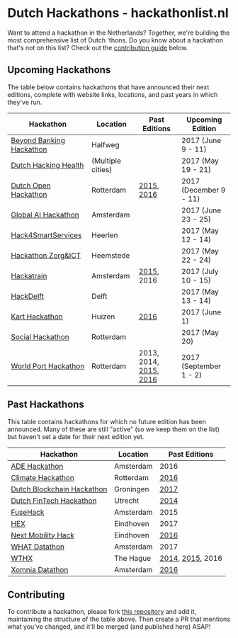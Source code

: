 # Dutch Hackathons - hackathonlist.nl

Want to attend a hackathon in the Netherlands? Together, we're building the most comprehensive list of Dutch 'thons. Do you know about a hackathon that's not on this list? Check out the [contribution guide](#contributing) below.

## Upcoming Hackathons

The table below contains hackathons that have announced their next editions, complete with website links, locations, and past years in which they've run.

| Hackathon | Location | Past Editions | Upcoming Edition |
|---|---|---|---|
| [Beyond Banking Hackathon](https://beyondbanking.nl/hackathon) | Halfweg | | 2017 (June 9 - 11) |
| [Dutch Hacking Health](http://dutchhackinghealth.nl/) | (Multiple cities) | | 2017 (May 19 - 21) |
| [Dutch Open Hackathon](https://dutchopenhackathon.com) | Rotterdam | [2015](https://dutchopenhackathon.com/winners-2015), [2016](https://dutchopenhackathon.com/winners-2016) | 2017 (December 9 - 11) |
| [Global AI Hackathon](http://ai.hackathon.com/) | Amsterdam | | 2017 (June 23 - 25) |
| [Hack4SmartServices](http://hack4smartservices.com/) | Heerlen | | 2017 (May 12 - 14) |
| [Hackathon Zorg&ICT](https://www.eventbrite.nl/e/tickets-hackathon-zorgict-zorg-op-afstand-33118425101) | Heemstede | | 2017 (May 22 - 24) |
| [Hackatrain](http://hackatrain.nl/) | Amsterdam | [2015](http://nieuws.ns.nl/winnaar-van-1e-hackatrain-ns-op-maat-app/), 2016 | 2017 (July 10 - 15) |
| [HackDelft](http://hackdelft.com) | Delft | | 2017 (May 13 - 14) |
| [Kart Hackathon](https://www.eventbrite.nl/e/tickets-kart-hackathon-chicks-in-it-33389342422) | Huizen | [2016](https://vimeo.com/197173683) | 2017 (June 1) |
| [Social Hackathon](http://socialhackathon.nl) | Rotterdam | | 2017 (May 20) |
| [World Port Hackathon](http://worldporthackathon.com/) | Rotterdam | 2013, 2014, [2015](http://www.worldporthackathon.com/2015/), [2016](http://www.worldporthackathon.com/2016/) | 2017 (September 1 - 2) |

## Past Hackathons

This table contains hackathons for which no future edition has been announced. Many of these are still "active" (so we keep them on the list) but haven't set a date for their next edition yet.

| Hackathon | Location | Past Editions |
|---|---|---|
| [ADE Hackathon](https://www.adehack.com/) | Amsterdam | 2016 |
| [Climate Hackathon](http://climatehackathon.nl/) | Rotterdam | [2016](https://web.archive.org/web/20161226141620/http://climatehackathon.nl/nl/home) |
| [Dutch Blockchain Hackathon](https://blockchainhackathon.eu/) | Groningen | [2017](https://medium.com/bitcoinevangelist/i-was-at-the-biggest-blockchain-hackathon-ever-and-this-is-what-i-learned-73acf55034f2) |
| [Dutch FinTech Hackathon](http://dutchfintechhackathon.nl/) | Utrecht | [2014](http://dutchfintechhackathon.nl/paygel-wint-eerste-dutch-fintech-hackathon/) |
| [FuseHack](http://fusehack.com/) | Amsterdam | 2015 |
| [HEX](http://hackeindhoven.nl) | Eindhoven | 2017 |
| [Next Mobility Hack](http://nextmobilityhack.nl/) | Eindhoven | [2016](http://nextmobilityhack.nl/1178/) |
| [WHAT Datathon](http://what-conference.com/datathon/) | Amsterdam | 2017 |
| [WTHX](https://wthx.org/) | The Hague | [2014](https://wthx.org/#prevEditions), [2015](https://wthx.org/#prevEditions), 2016 |
| [Xomnia Datathon](http://datathon.xomnia.com/) | Amsterdam | [2016](https://web.archive.org/web/20161004233200/http://datathon.xomnia.com/) |

## Contributing

To contribute a hackathon, please fork [this repository](https://github.com/leonoverweel/dutch-hackathons) and add it, maintaining the structure of the table above. Then create a PR that mentions what you've changed, and it'll be merged (and published here) ASAP!
